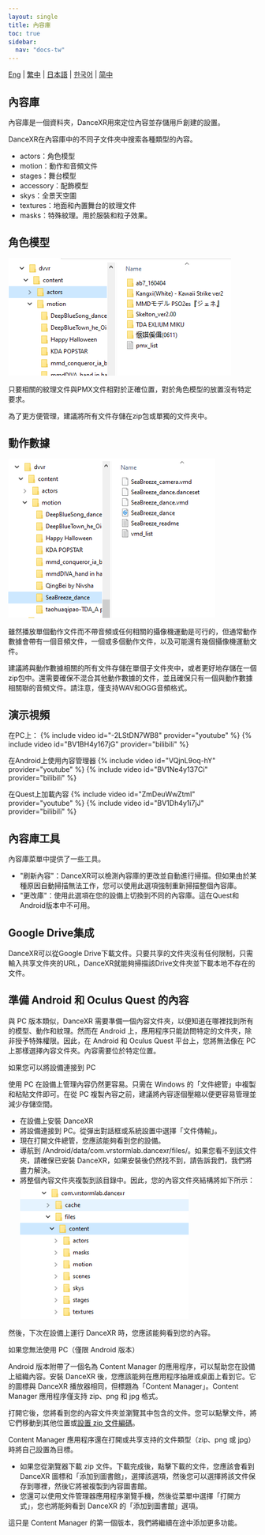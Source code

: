 ```yaml
---
layout: single
title: 內容庫
toc: true
sidebar:
  nav: "docs-tw"
---
```

[Eng](/dancexr/preparecontent) | [繁中](/tw/dancexr/preparecontent) | [日本語](/jp/dancexr/preparecontent) | [한국어](/kr/dancexr/preparecontent) | [简中](/zh/dancexr/preparecontent)


## 內容庫

內容庫是一個資料夾，DanceXR用來定位內容並存儲用戶創建的設置。

DanceXR在內容庫中的不同子文件夾中搜索各種類型的內容。
* actors：角色模型
* motion：動作和音頻文件
* stages：舞台模型
* accessory：配飾模型
* skys：全景天空圖
* textures：地面和內置舞台的紋理文件
* masks：特殊紋理。用於服裝和粒子效果。

## 角色模型

![actors文件夾示例](/images/content_actors.PNG)

只要相關的紋理文件與PMX文件相對於正確位置，對於角色模型的放置沒有特定要求。

為了更方便管理，建議將所有文件存儲在zip包或單獨的文件夾中。

## 動作數據

![motion文件夾示例](/images/content_motion.PNG)

雖然播放單個動作文件而不帶音頻或任何相關的攝像機運動是可行的，但通常動作數據會帶有一個音頻文件，一個或多個動作文件，以及可能還有幾個攝像機運動文件。

建議將與動作數據相關的所有文件存儲在單個子文件夾中，或者更好地存儲在一個zip包中。還需要確保不混合其他動作數據的文件，並且確保只有一個與動作數據相關聯的音頻文件。請注意，僅支持WAV和OGG音頻格式。

## 演示視頻

在PC上：
{% include video id="-2LStDN7WB8" provider="youtube" %}
{% include video id="BV1BH4y167jG" provider="bilibili" %}

在Android上使用內容管理器
{% include video id="VQjnL9oq-hY" provider="youtube" %}
{% include video id="BV1Ne4y137Ci" provider="bilibili" %}

在Quest上加載內容
{% include video id="ZmDeuWwZtmI" provider="youtube" %}
{% include video id="BV1Dh4y1i7jJ" provider="bilibili" %}

## 內容庫工具
內容庫菜單中提供了一些工具。

* "刷新內容"：DanceXR可以檢測內容庫的更改並自動進行掃描。但如果由於某種原因自動掃描無法工作，您可以使用此選項強制重新掃描整個內容庫。
* "更改庫"：使用此選項在您的設備上切換到不同的內容庫。這在Quest和Android版本中不可用。

## Google Drive集成
DanceXR可以從Google Drive下載文件。只要共享的文件夾沒有任何限制，只需輸入共享文件夾的URL，DanceXR就能夠掃描該Drive文件夾並下載本地不存在的文件。
## 準備 Android 和 Oculus Quest 的內容

與 PC 版本類似，DanceXR 需要準備一個內容文件夾，以便知道在哪裡找到所有的模型、動作和紋理。然而在 Android 上，應用程序只能訪問特定的文件夾，除非授予特殊權限。因此，在 Android 和 Oculus Quest 平台上，您將無法像在 PC 上那樣選擇內容文件夾。內容需要位於特定位置。

如果您可以將設備連接到 PC

使用 PC 在設備上管理內容仍然更容易。只需在 Windows 的「文件總管」中複製和粘貼文件即可。在從 PC 複製內容之前，建議將內容逐個壓縮以便更容易管理並減少存儲空間。

- 在設備上安裝 DanceXR
- 將設備連接到 PC。從彈出對話框或系統設置中選擇「文件傳輸」。
- 現在打開文件總管，您應該能夠看到您的設備。
- 導航到 /Android/data/com.vrstormlab.dancexr/files/。如果您看不到該文件夾，請確保已安裝 DanceXR，如果安裝後仍然找不到，請告訴我們，我們將盡力解決。
- 將整個內容文件夾複製到該目錄中。因此，您的內容文件夾結構將如下所示：![example folder](/images/content_folder_android.png)

然後，下次在設備上運行 DanceXR 時，您應該能夠看到您的內容。

如果您無法使用 PC（僅限 Android 版本）

Android 版本附帶了一個名為 Content Manager 的應用程序，可以幫助您在設備上組織內容。安裝 DanceXR 後，您應該能夠在應用程序抽屜或桌面上看到它。它的圖標與 DanceXR 播放器相同，但標題為「Content Manager」。Content Manager 應用程序僅支持 zip、png 和 jpg 格式。

打開它後，您將看到您的內容文件夾並瀏覽其中包含的文件。您可以點擊文件，將它們移動到其他位置或[設置 zip 文件編碼](features/zip_format)。

Content Manager 應用程序還在打開或共享支持的文件類型（zip、png 或 jpg）時將自己設置為目標。

- 如果您從瀏覽器下載 zip 文件。下載完成後，點擊下載的文件，您應該會看到 DanceXR 圖標和「添加到圖書館」，選擇該選項，然後您可以選擇將該文件保存到哪裡，然後它將被複製到內容圖書館。
- 您還可以使用文件管理器應用程序瀏覽手機，然後從菜單中選擇「打開方式」，您也將能夠看到 DanceXR 的「添加到圖書館」選項。

這只是 Content Manager 的第一個版本，我們將繼續在途中添加更多功能。